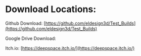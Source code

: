 # Download Locations:

Github Download: [https://github.com/eldesign3d/Test_Builds](https://github.com/eldesign3d/Test_Builds)

Google Drive Download: 

Itch.io: [https://deepspace.itch.io/](https://deepspace.itch.io/)
